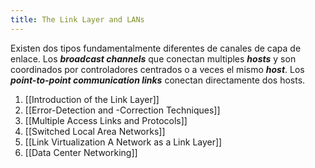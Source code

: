 ```yaml
---
title: The Link Layer and LANs
---
```


Existen dos tipos fundamentalmente diferentes de canales de capa de enlace. Los ***broadcast channels*** que conectan multiples ***hosts*** y son coordinados por controladores centrados o a veces el mismo ***host***. Los ***point-to-point communication links*** conectan directamente dos hosts.

1. [[Introduction of the Link Layer]]
2. [[Error-Detection and -Correction Techniques]]
3. [[Multiple Access Links and Protocols]]
4. [[Switched Local Area Networks]]
5. [[Link Virtualization A Network as a Link Layer]]
6. [[Data Center Networking]]

